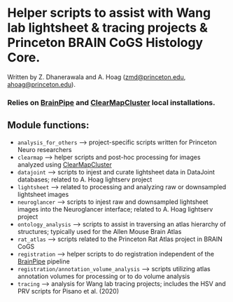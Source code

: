 # Helper scripts to assist with Wang lab lightsheet & tracing projects & Princeton BRAIN CoGS Histology Core.

Written by Z. Dhanerawala and A. Hoag (zmd@princeton.edu, ahoag@princeton.edu).

### Relies on [BrainPipe](https://github.com/PrincetonUniversity/BrainPipe) and [ClearMapCluster](https://github.com/PrincetonUniversity/ClearMapCluster) local installations.

## Module functions:
* `analysis_for_others` --> project-specific scripts written for Princeton Neuro researchers
* `clearmap` --> helper scripts and post-hoc processing for images analyzed using [ClearMapCluster](https://github.com/PrincetonUniversity/ClearMapCluster)
* `datajoint` --> scripts to injest and curate lightsheet data in DataJoint databases; related to A. Hoag lightserv project
* `lightsheet` --> related to processing and analyzing raw or downsampled lightsheet images 
* `neuroglancer` --> scripts to injest raw and downsampled lightsheet images into the Neuroglancer interface; related to A. Hoag lightserv project
* `ontology_analysis` --> scripts to assist in traversing an atlas hierarchy of structures; typically used for the Allen Mouse Brain Atlas
* `rat_atlas` --> scripts related to the Princeton Rat Atlas project in BRAIN CoGS
* `registration` --> helper scripts to do registration independent of the [BrainPipe](https://github.com/PrincetonUniversity/BrainPipe) pipeline
* `registration/annotation_volume_analysis` --> scripts utilizing atlas annotation volumes for processing or to do volume analysis
* `tracing` --> analysis for Wang lab tracing projects; includes the HSV and PRV scripts for Pisano et al. (2020)
